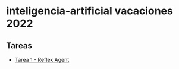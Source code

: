 # inteligencia-artificial vacaciones 2022

## Tareas
- [Tarea 1 - Reflex Agent](https://pabloramirez11294.github.io/inteligencia-artificial/01_reflex_agent.html)

